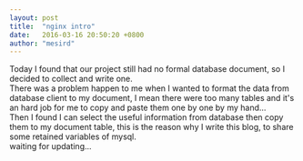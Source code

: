 ```yaml
---
layout: post
title:  "nginx intro"
date:   2016-03-16 20:50:20 +0800
author: "mesird"
---
```


Today I found that our project still had no formal database document, so I decided to collect and write one.  
There was a problem happen to me when I wanted to format the data from database client to my document, I mean there were too many tables and it's an hard job for me to copy and paste them one by one by my hand...  
Then I found I can select the useful information from database then copy them to my document table, this is the reason why I write this blog, to share some retained variables of mysql.  
waiting for updating...